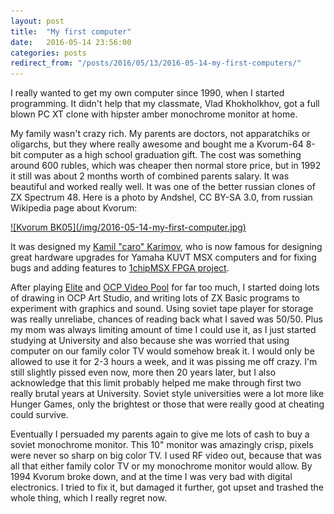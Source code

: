 ```yaml
---
layout: post
title:  "My first computer"
date:   2016-05-14 23:56:00
categories: posts
redirect_from: "/posts/2016/05/13/2016-05-14-my-first-computers/"
---
```


I really wanted to get my own computer since 1990, when I started programming.
It didn't help that my classmate, Vlad Khokholkhov, got a full blown PC XT clone with hipster amber monochrome monitor at home.

My family wasn't crazy rich. My parents are doctors, not apparatchiks or oligarchs,
but they where really awesome and bought me a Kvorum-64 8-bit computer as a high school graduation gift.
The cost was something around 600 rubles, which was cheaper then normal store price, but in 1992 it still was about 2 months worth of combined parents salary.
It was beautiful and worked really well. It was one of the better russian clones of ZX Spectrum 48. Here is a photo by Andshel, CC BY-SA 3.0, from russian Wikipedia page about Kvorum:

<a href="https://commons.wikimedia.org/w/index.php?curid=27138616">
![Kvorum BK05](/img/2016-05-14-my-first-computer.jpg)
</a>

It was designed my [Kamil "caro" Karimov](http://caro.su/), who is now famous for designing great hardware upgrades for Yamaha KUVT MSX computers
and for fixing bugs and adding features to [1chipMSX FPGA project](https://en.wikipedia.org/wiki/1chipMSX).

After playing [Elite](https://en.wikipedia.org/wiki/Elite_(video_game)) and
[OCP Video Pool](http://www.worldofspectrum.org/infoseekid.cgi?id=0005566) for far too much,
I started doing lots of drawing in OCP Art Studio, and writing lots of ZX Basic programs to experiment with graphics and sound.
Using soviet tape player for storage was really unreliabe, chances of reading back what I saved was 50/50.
Plus my mom was always limiting amount of time I could use it, as I just started studying at University
and also because she was worried that using computer on our family color TV would somehow break it.
I would only be allowed to use it for 2-3 hours a week, and it was pissing me off crazy.
I'm still slightly pissed even now, more then 20 years later, but I also acknowledge that this limit probably helped me make through first two really brutal years at University.
Soviet style universities were a lot more like Hunger Games, only the brightest or those that were really good at cheating could survive.

Eventually I persuaded my parents again to give me lots of cash to buy a soviet monochrome monitor.
This 10" monitor was amazingly crisp, pixels were never so sharp on big color TV.
I used RF video out, because that was all that either family color TV or my monochrome monitor would allow.
By 1994 Kvorum broke down, and at the time I was very bad with digital electronics.
I tried to fix it, but damaged it further, got upset and trashed the whole thing, which I really regret now.
